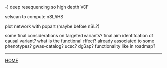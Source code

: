 
-) deep resequencing so high depth VCF

selscan to compute nSL/iHS

plot network with popart (maybe before nSL?)

some final considerations on targeted variants? final aim identifcation of causal variant? what is the functional effect? already associated to some phenotypes? gwas-catalog? ucsc? dgGap? functionality like in roadmap?

------------------------

[HOME](https://github.com/mfumagalli/WoodsHole)





